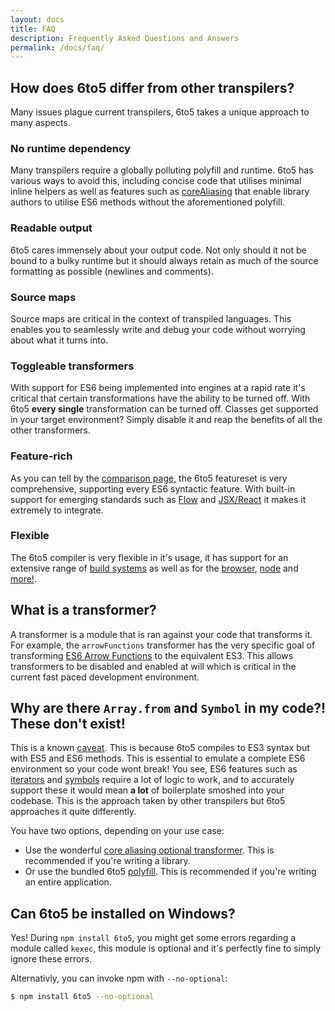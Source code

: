 ```yaml
---
layout: docs
title: FAQ
description: Frequently Asked Questions and Answers
permalink: /docs/faq/
---
```


## How does 6to5 differ from other transpilers?

Many issues plague current transpilers, 6to5 takes a unique approach to many aspects.

### No runtime dependency

Many transpilers require a globally polluting polyfill and runtime. 6to5 has various ways
to avoid this, including concise code that utilises minimal inline helpers as well as
features such as [coreAliasing](/docs/usage/transformers#core-aliasing) that enable library
authors to utilise ES6 methods without the aforementioned polyfill.

### Readable output

6to5 cares immensely about your output code. Not only should it not be bound to a bulky
runtime but it should always retain as much of the source formatting as possible
(newlines and comments).

### Source maps

Source maps are critical in the context of transpiled languages. This enables you to
seamlessly write and debug your code without worrying about what it turns into.

### Toggleable transformers

With support for ES6 being implemented into engines at a rapid rate it's critical that
certain transformations have the ability to be turned off. With 6to5 **every single**
transformation can be turned off. Classes get supported in your target environment?
Simply disable it and reap the benefits of all the other transformers.

### Feature-rich

As you can tell by the [comparison page](/docs/compare#comparison-to-other-transpilers),
the 6to5 featureset is very comprehensive, supporting every ES6 syntactic feature. With
built-in support for emerging standards such as [Flow](http://flowtype.org) and
[JSX/React](/docs/usage/jsx) it makes it extremely to integrate.

### Flexible

The 6to5 compiler is very flexible in it's usage, it has support for an extensive range
of [build systems](/docs/setup#build-systems) as well as for the
[browser](/docs/usage/browser), [node](/docs/setup#node-js) and [more!](/docs/setup#misc).

## What is a transformer?

A transformer is a module that is ran against your code that transforms it. For example,
the `arrowFunctions` transformer has the very specific goal of transforming
[ES6 Arrow Functions](/docs/tour#arrows) to the equivalent ES3. This allows transformers to be disabled and enabled at will which is critical in the
current fast paced development environment.

## Why are there `Array.from` and `Symbol` in my code?! These don't exist!

This is a known [caveat](/docs/caveats). This is because 6to5 compiles to ES3 syntax but with
ES5 and ES6 methods. This is essential to emulate a complete ES6 environment so your code
wont break! You see, ES6 features such as [iterators](/docs/tour#iterators) and
[symbols](/docs/tour#symbols) require a lot of logic to work, and to accurately support these
it would mean **a lot** of boilerplate smoshed into your codebase. This is the approach taken
by other transpilers but 6to5 approaches it quite differently.

You have two options, depending on your use case:

 - Use the wonderful [core aliasing optional transformer](/docs/usage/transformers#core-aliasing). This is recommended if you're writing a library.
 - Or use the bundled 6to5 [polyfill](/docs/usage/polyfill). This is recommended if you're writing an entire application.

## Can 6to5 be installed on Windows?

Yes! During `npm install 6to5`, you might get some errors regarding a module
called `kexec`, this module is optional and it's perfectly fine to simply ignore these
errors.

Alternativly, you can invoke npm with `--no-optional`:

```sh
$ npm install 6to5 --no-optional
```
